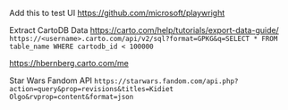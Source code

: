 Add this to test UI
https://github.com/microsoft/playwright

Extract CartoDB Data
https://carto.com/help/tutorials/export-data-guide/
`https://<username>.carto.com/api/v2/sql?format=GPKG&q=SELECT * FROM table_name WHERE cartodb_id < 100000`

https://hbernberg.carto.com/me

Star Wars Fandom API
`https://starwars.fandom.com/api.php?action=query&prop=revisions&titles=Kidiet Olgo&rvprop=content&format=json`
